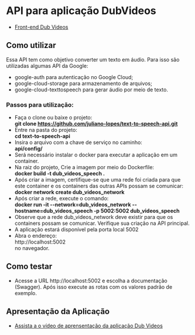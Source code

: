 # API para aplicação DubVideos
* [Front-end Dub Videos](https://github.com/juliano-lopes/dub-videos-front-end)
## Como utilizar
Essa API tem como objetivo converter um texto em áudio. Para isso são utilizadas algumas API da Google:
* google-auth para autenticação no Google Cloud;
* google-cloud-storage para armazenamento de arquivos;
* google-cloud-texttospeech para gerar áudio por meio de texto.
### Passos para utilização:
* Faça o clone ou baixe o projeto:  
**git clone https://github.com/juliano-lopes/text-to-speech-api.git**  
* Entre na pasta do projeto:  
**cd text-to-speech-api**
* Insira o arquivo com a chave de serviço no caminho:  
**api/config/**
* Será necessário instalar o docker para executar a aplicação em um container.
* Na raiz do projeto, Crie a imagem por meio do Dockerfile:  
**docker build -t dub_videos_speech .**  
* Após criar a imagem, certifique-se que uma rede foi criada para que este container e os containers das outras APIs possam se comunicar:
**docker network create dub_videos_network**
* Após criar a rede, execute o comando:  
**docker run -it --network=dub_videos_network --hostname=dub_videos_speech -p 5002:5002 dub_videos_speech**  
* Observe que a rede dub_videos_network deve existir para que os containers possam se comunicar. Verifique sua criação na API principal.
* A aplicação estará disponível pela porta local 5002
* Abra o endereço:  
http://localhost:5002   
no navegador.  

 ## Como testar
* Acesse a URL http://localhost:5002 e escolha a documentação (Swagger). Após isso execute as rotas com os valores padrão de exemplo.

## Apresentação da Aplicação
* [Assista a o vídeo de aprensentação da aplicação Dub Videos](https://youtu.be/ISk4ukqWnfg)